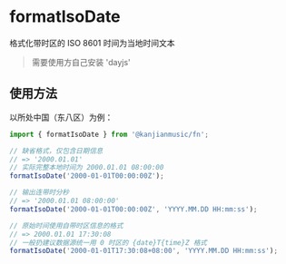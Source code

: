 # formatIsoDate
格式化带时区的 ISO 8601 时间为当地时间文本

> 需要使用方自己安装 'dayjs'

## 使用方法

以所处中国（东八区）为例：

```ts
import { formatIsoDate } from '@kanjianmusic/fn';

// 缺省格式，仅包含日期信息
// => '2000.01.01'
// 实际完整本地时间为 2000.01.01 08:00:00
formatIsoDate('2000-01-01T00:00:00Z');

// 输出连带时分秒
// => '2000.01.01 08:00:00'
formatIsoDate('2000-01-01T00:00:00Z', 'YYYY.MM.DD HH:mm:ss');

// 原始时间使用自带时区信息的格式
// => 2000.01.01 17:30:08
// 一般扔建议数据源统一用 0 时区的 {date}T{time}Z 格式
formatIsoDate('2000-01-01T17:30:08+08:00', 'YYYY.MM.DD HH:mm:ss');
```
